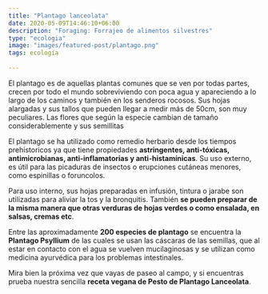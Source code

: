 ```yaml
---
title: "Plantago lanceolata"
date: 2020-05-09T14:46:10+06:00
description: "Foraging: Forrajeo de alimentos silvestres"
type: "ecologia"
image: "images/featured-post/plantago.png"
tags: ecología
  
---
```

El plantago es de aquellas plantas comunes que se ven por todas partes, crecen por todo el mundo sobreviviendo con poca agua y apareciendo a lo largo de los caminos y también en los senderos rocosos. Sus hojas alargadas y sus tallos que pueden llegar a medir más de 50cm, son muy peculiares. Las flores que según la especie cambian de tamaño considerablemente y sus semillitas

El plantago se ha utilizado como remedio herbario desde los tiempos prehistoricos ya que tiene propiedades **astringentes, anti-tóxicas, antimicrobianas, anti-inflamatorias y anti-histamínicas**. Su uso externo, es útil para las picaduras de insectos o erupciones cutáneas menores, como espinillas o foruncolos.

Para uso interno, sus hojas preparadas en infusión, tintura o jarabe son utilizadas para aliviar la tos y la bronquitis. También **se pueden preparar de la misma manera que otras verduras de hojas verdes o como ensalada, en salsas, cremas etc**. 

Entre las aproximadamente **200 especies de plantago** se encuentra la **Plantago Psyllium** de las cuales se usan las cáscaras de las semillas, que al estar en contacto con el agua se vuelven mucilaginosas y se utilizan como medicina ayurvédica para los problemas intestinales.

Mira bien la próxima vez que vayas de paseo al campo, y si encuentras prueba nuestra sencilla **receta vegana de Pesto de Plantago Lanceolata**. 

